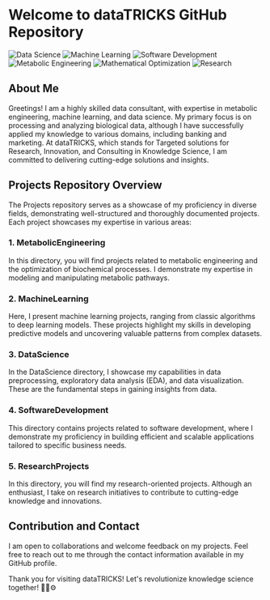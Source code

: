 # Welcome to dataTRICKS GitHub Repository

![Data Science](https://img.shields.io/badge/Data%20Science-Expert-blue.svg)
![Machine Learning](https://img.shields.io/badge/Machine%20Learning-Expert-green.svg)
![Software Development](https://img.shields.io/badge/Software%20Development-Expert-blueviolet.svg)
![Metabolic Engineering](https://img.shields.io/badge/Metabolic%20Engineering-Expert-orange.svg)
![Mathematical Optimization](https://img.shields.io/badge/Mathematical%20Optimization-Enthusiast-yellow.svg)
![Research](https://img.shields.io/badge/Research-Enthusiast-brightgreen.svg)

## About Me
Greetings! I am a highly skilled data consultant, with expertise in metabolic engineering, machine learning, and data science. My primary focus is on processing and analyzing biological data, although I have successfully applied my knowledge to various domains, including banking and marketing. At dataTRICKS, which stands for Targeted solutions for Research, Innovation, and Consulting in Knowledge Science, I am committed to delivering cutting-edge solutions and insights.

## Projects Repository Overview
The Projects repository serves as a showcase of my proficiency in diverse fields, demonstrating well-structured and thoroughly documented projects. Each project showcases my expertise in various areas:

### 1. **MetabolicEngineering**
In this directory, you will find projects related to metabolic engineering and the optimization of biochemical processes. I demonstrate my expertise in modeling and manipulating metabolic pathways.

### 2. **MachineLearning**
Here, I present machine learning projects, ranging from classic algorithms to deep learning models. These projects highlight my skills in developing predictive models and uncovering valuable patterns from complex datasets.

### 3. **DataScience**
In the DataScience directory, I showcase my capabilities in data preprocessing, exploratory data analysis (EDA), and data visualization. These are the fundamental steps in gaining insights from data.

### 4. **SoftwareDevelopment**
This directory contains projects related to software development, where I demonstrate my proficiency in building efficient and scalable applications tailored to specific business needs.

### 5. **ResearchProjects**
In this directory, you will find my research-oriented projects. Although an enthusiast, I take on research initiatives to contribute to cutting-edge knowledge and innovations.

## Contribution and Contact
I am open to collaborations and welcome feedback on my projects. Feel free to reach out to me through the contact information available in my GitHub profile.

Thank you for visiting dataTRICKS! Let's revolutionize knowledge science together! :rocket::microscope::gear: